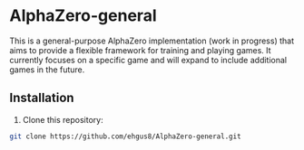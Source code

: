 # AlphaZero-general

This is a general-purpose AlphaZero implementation (work in progress) that aims to provide a flexible framework for training and playing games. It currently focuses on a specific game and will expand to include additional games in the future.

## Installation

1. Clone this repository:

```bash
git clone https://github.com/ehgus8/AlphaZero-general.git
